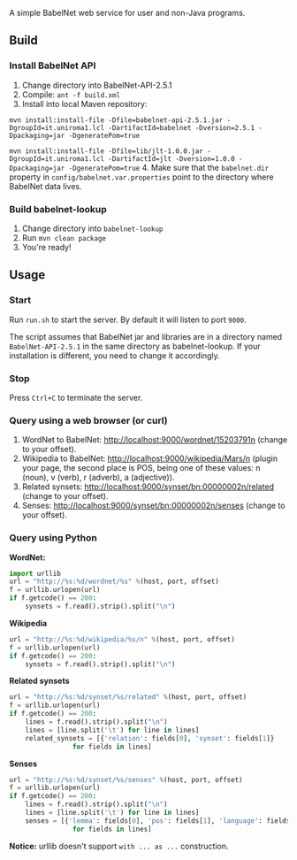 A simple BabelNet web service for user and non-Java programs.

## Build

### Install BabelNet API

1. Change directory into BabelNet-API-2.5.1
2. Compile: `ant -f build.xml`
3. Install into local Maven repository:
 
 `mvn install:install-file -Dfile=babelnet-api-2.5.1.jar -DgroupId=it.uniroma1.lcl -DartifactId=babelnet -Dversion=2.5.1 -Dpackaging=jar -DgeneratePom=true`
 
 `mvn install:install-file -Dfile=lib/jlt-1.0.0.jar -DgroupId=it.uniroma1.lcl -DartifactId=jlt -Dversion=1.0.0 -Dpackaging=jar -DgeneratePom=true`
4. Make sure that the `babelnet.dir` property in 
`config/babelnet.var.properties` point to the directory 
where BabelNet data lives. 

### Build babelnet-lookup

1. Change directory into `babelnet-lookup`
2. Run `mvn clean package`
3. You're ready!

## Usage

### Start

Run `run.sh` to start the server. By default it will listen to port `9000`.

The script assumes that BabelNet jar and libraries are in a directory named 
`BabelNet-API-2.5.1` in the same directory as babelnet-lookup. If your 
installation is different, you need to change it accordingly.

### Stop

Press `Ctrl+C` to terminate the server.

### Query using a web browser (or curl)

1. WordNet to BabelNet: [http://localhost:9000/wordnet/15203791n](localhost:9000/wordnet/15203791n) (change to your offset).
2. Wikipedia to BabelNet: [http://localhost:9000/wikipedia/Mars/n](localhost:9000/wikipedia/Mars/n) 
(plugin your page, the second place is POS, being one of these values: n (noun), 
v (verb), r (adverb), a (adjective)).
3. Related synsets: [http://localhost:9000/synset/bn:00000002n/related](http://localhost:9000/synset/bn:00000002n/related) (change to your offset).
4. Senses: [http://localhost:9000/synset/bn:00000002n/senses](http://localhost:9000/synset/bn:00000002n/senses) (change to your offset).

### Query using Python

**WordNet:**

```python
import urllib
url = "http://%s:%d/wordnet/%s" %(host, port, offset)
f = urllib.urlopen(url)
if f.getcode() == 200:
    synsets = f.read().strip().split("\n")
```

**Wikipedia**

```python
url = "http://%s:%d/wikipedia/%s/n" %(host, port, offset)
f = urllib.urlopen(url)
if f.getcode() == 200:
	synsets = f.read().strip().split("\n")
```

**Related synsets**

```python
url = "http://%s:%d/synset/%s/related" %(host, port, offset)
f = urllib.urlopen(url)
if f.getcode() == 200:
    lines = f.read().strip().split("\n")
    lines = [line.split('\t') for line in lines]
    related_synsets = [{'relation': fields[0], 'synset': fields[1]}
                for fields in lines] 
```

**Senses**

```python
url = "http://%s:%d/synset/%s/senses" %(host, port, offset)
f = urllib.urlopen(url)
if f.getcode() == 200:
    lines = f.read().strip().split("\n")
    lines = [line.split('\t') for line in lines]
    senses = [{'lemma': fields[0], 'pos': fields[1], 'language': fields[2], 'source': fields[3]}
                for fields in lines] 
```

**Notice:** urllib doesn't support `with ... as ...` construction.
